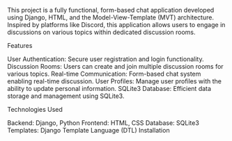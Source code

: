 This project is a fully functional, form-based chat application developed using Django, HTML, and the Model-View-Template (MVT) architecture. Inspired by platforms like Discord, this application allows users to engage in discussions on various topics within dedicated discussion rooms.

Features

User Authentication: Secure user registration and login functionality.
Discussion Rooms: Users can create and join multiple discussion rooms for various topics.
Real-time Communication: Form-based chat system enabling real-time discussion.
User Profiles: Manage user profiles with the ability to update personal information.
SQLite3 Database: Efficient data storage and management using SQLite3.


Technologies Used

Backend: Django, Python
Frontend: HTML, CSS
Database: SQLite3
Templates: Django Template Language (DTL)
Installation
